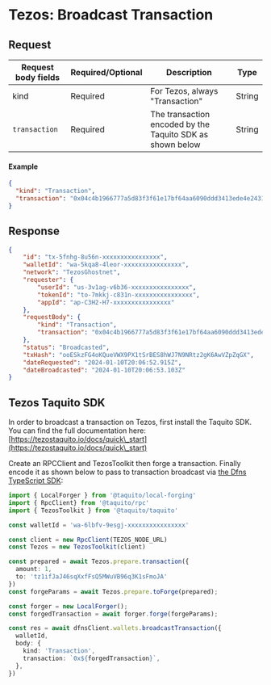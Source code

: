 # Tezos: Broadcast Transaction

## Request <a href="#request-body" id="request-body"></a>

| Request body fields | Required/Optional | Description                                               | Type   |
| ------------------- | ----------------- | --------------------------------------------------------- | ------ |
| kind                | Required          | For Tezos, always "Transaction"                           | String |
| `transaction`       | Required          | The transaction encoded by the Taquito SDK as shown below | String |

#### Example

```json
{
  "kind": "Transaction",
  "transaction": "0x04c4b1966777a5d83f3f61e17bf64aa6090ddd3413ede4e24316d3334a7836486c0060f4b0700cb1b73bff168a6221c6a033de12953ebc029d82d50a8d02000100008017ed86b1bbb1c6a9399fc47b83fb8a919e013400"
}
```

## Response <a href="#response" id="response"></a>

```json
{
    "id": "tx-5fnhg-8u56n-xxxxxxxxxxxxxxxx",
    "walletId": "wa-5kqa8-4leor-xxxxxxxxxxxxxxxx",
    "network": "TezosGhostnet",
    "requester": {
        "userId": "us-3v1ag-v6b36-xxxxxxxxxxxxxxxx",
        "tokenId": "to-7mkkj-c831n-xxxxxxxxxxxxxxxx",
        "appId": "ap-C3H2-H7-xxxxxxxxxxxxxxxx"
    },
    "requestBody": {
        "kind": "Transaction",
        "transaction": "0x04c4b1966777a5d83f3f61e17bf64aa6090ddd3413ede4e24316d3334a7836486c0060f4b0700cb1b73bff168a6221c6a033de12953ebc029d82d50a8d02000100008017ed86b1bbb1c6a9399fc47b83fb8a919e013400"
    },
    "status": "Broadcasted",
    "txHash": "ooESkzFG4oKQueVWX9PX1tSrBES8hWJ7N9NRtz2gK6AwVZpZqGX",
    "dateRequested": "2024-01-10T20:06:52.915Z",
    "dateBroadcasted": "2024-01-10T20:06:53.103Z"
}
```

## Tezos Taquito SDK

In order to broadcast a transaction on Tezos, first install the Taquito SDK.  You can find the full documentation here: [https://tezostaquito.io/docs/quick\_start](https://tezostaquito.io/docs/quick\_start)

Create an RPCClient and TezosToolkit then forge a transaction.  Finally encode it as shown below to pass to transaction broadcast via [the Dfns TypeScript SDK](https://github.com/dfns/dfns-sdk-ts):

```typescript
import { LocalForger } from '@taquito/local-forging'
import { RpcClient} from '@taquito/rpc'
import { TezosToolkit } from '@taquito/taquito'

const walletId = 'wa-6lbfv-9esgj-xxxxxxxxxxxxxxxx'

const client = new RpcClient(TEZOS_NODE_URL)
const Tezos = new TezosToolkit(client)

const prepared = await Tezos.prepare.transaction({
  amount: 1,
  to: 'tz1ifJaJ46sqXxfFsQ5MWuVB96q3K1sFmoJA'
})
const forgeParams = await Tezos.prepare.toForge(prepared);

const forger = new LocalForger();
const forgedTransaction = await forger.forge(forgeParams);

const res = await dfnsClient.wallets.broadcastTransaction({
  walletId,
  body: {
    kind: 'Transaction',
    transaction: `0x${forgedTransaction}`,
  },
})
```
